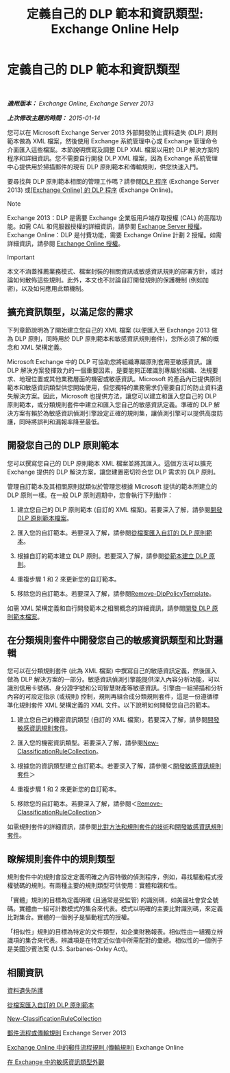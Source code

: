 ﻿---
title: '定義自己的 DLP 範本和資訊類型: Exchange Online Help'
TOCTitle: 定義自己的 DLP 範本和資訊類型
ms:assetid: f4622dba-3347-4758-b4a2-f01b043c908c
ms:mtpsurl: https://technet.microsoft.com/zh-tw/library/JJ674310(v=EXCHG.150)
ms:contentKeyID: 50474594
ms.date: 05/23/2018
mtps_version: v=EXCHG.150
ms.translationtype: MT
---

# 定義自己的 DLP 範本和資訊類型

 

_**適用版本：** Exchange Online, Exchange Server 2013_

_**上次修改主題的時間：** 2015-01-14_

您可以在 Microsoft Exchange Server 2013 外部開發防止資料遺失 (DLP) 原則範本做為 XML 檔案，然後使用 Exchange 系統管理中心或 Exchange 管理命令介面匯入這些檔案。本節說明撰寫及調整 DLP XML 檔案以用於 DLP 解決方案的程序和詳細資訊。您不需要自行開發 DLP XML 檔案，因為 Exchange 系統管理中心提供用於掃描郵件的現有 DLP 原則範本和傳輸規則，供您快速入門。

要尋找與 DLP 原則範本相關的管理工作嗎？請參閱[DLP 程序](dlp-procedures-exchange-2013-help.md) (Exchange Server 2013) 或[\[Exchange Online\] 的 DLP 程序](https://technet.microsoft.com/zh-tw/library/jj938003\(v=exchg.150\)) (Exchange Online)。

> [!NOTE]  
> Exchange 2013：DLP 是需要 Exchange 企業版用戶端存取授權 (CAL) 的高階功能。如需 CAL 和伺服器授權的詳細資訊，請參閱 <a href="https://go.microsoft.com/fwlink/p/?linkid=237292">Exchange Server 授權</a>。<br />
> Exchange Online：DLP 是付費功能，需要 Exchange Online 計劃 2 授權。如需詳細資訊，請參閱 <a href="https://go.microsoft.com/fwlink/p/?linkid=286154">Exchange Online 授權</a>。



> [!IMPORTANT]  
> 本文不涵蓋推薦業務模式、檔案封裝的相關資訊或敏感資訊規則的部署方針，或討論如何散佈這些規則。此外，本文也不討論自訂開發規則的保護機制 (例如加密)，以及如何應用此類機制。




## 擴充資訊類型，以滿足您的需求

下列章節說明為了開始建立您自己的 XML 檔案 (以便匯入至 Exchange 2013 做為 DLP 原則，同時用於 DLP 原則範本和敏感資訊規則套件)，您所必須了解的概念和 XML 架構定義。

Microsoft Exchange 中的 DLP 可協助您將組織專屬原則套用至敏感資訊。讓 DLP 解決方案發揮效力的一個重要因素，是要能夠正確識別專屬於組織、法規要求、地理位置或其他業務層面的機密或敏感資訊。Microsoft 的產品內已提供原則範本和敏感資訊類型供您開始使用，但您獨特的業務需求仍需要自訂的防止資料遺失解決方案。因此，Microsoft 也提供方法，讓您可以建立和匯入您自己的 DLP 原則範本，或分類規則套件中建立和匯入您自己的敏感資訊定義。準確的 DLP 解決方案有賴於為敏感資訊偵測引擎設定正確的規則集，讓偵測引擎可以提供高度防護，同時將誤判和漏報率降至最低。

## 開發您自己的 DLP 原則範本

您可以撰寫您自己的 DLP 原則範本 XML 檔案並將其匯入。這個方法可以擴充 Exchange 提供的 DLP 解決方案，讓您建置密切符合您 DLP 需求的 DLP 原則。

管理自訂範本及其相關原則就類似於管理您根據 Microsoft 提供的範本所建立的 DLP 原則一樣。在一般 DLP 原則週期中，您會執行下列動作：

1.  建立您自己的 DLP 原則範本 (自訂的 XML 檔案)。若要深入了解，請參閱[開發 DLP 原則範本檔案](xml-rule-schema-and-rule-structure-guide-for-dlp-policy-files.md)。

2.  匯入您的自訂範本。若要深入了解，請參閱[從檔案匯入自訂的 DLP 原則範本](import-a-custom-dlp-policy-template-from-a-file-exchange-2013-help.md)。

3.  根據自訂的範本建立 DLP 原則。若要深入了解，請參閱[從範本建立 DLP 原則](how-to-new-dlp-data-loss-prevention-policy-template.md)。

4.  重複步驟 1 和 2 來更新您的自訂範本。

5.  移除您的自訂範本。若要深入了解，請參閱[Remove-DlpPolicyTemplate](https://technet.microsoft.com/zh-tw/library/jj215739\(v=exchg.150\))。

如需 XML 架構定義和自行開發範本之相關概念的詳細資訊，請參閱[開發 DLP 原則範本檔案](xml-rule-schema-and-rule-structure-guide-for-dlp-policy-files.md)。

## 在分類規則套件中開發您自己的敏感資訊類型和比對邏輯

您可以在分類規則套件 (此為 XML 檔案) 中撰寫自己的敏感資訊定義，然後匯入做為 DLP 解決方案的一部分。敏感資訊偵測引擎能提供深入內容分析功能，可以識別信用卡號碼、身分證字號和公司智慧財產等敏感資訊。引擎由一組掃描和分析內容的可設定指示 (或規則) 控制，規則再組合成分類規則套件，這是一份遵循標準化規則套件 XML 架構定義的 XML 文件。以下說明如何開發您自己的範本。

1.  建立您自己的機密資訊類型 (自訂的 XML 檔案)。若要深入了解，請參閱[開發敏感資訊規則套件](technical-description-of-xml-schema-for-dlp-rule-packages.md)。

2.  匯入您的機密資訊類型。若要深入了解，請參閱[New-ClassificationRuleCollection](https://technet.microsoft.com/zh-tw/library/jj218619\(v=exchg.150\))。

3.  根據您的資訊類型建立自訂範本。若要深入了解，請參閱＜[開發敏感資訊規則套件](technical-description-of-xml-schema-for-dlp-rule-packages.md)＞

4.  重複步驟 1 和 2 來更新您的自訂範本。

5.  移除您的自訂範本。若要深入了解，請參閱＜[Remove-ClassificationRuleCollection](https://technet.microsoft.com/zh-tw/library/jj218670\(v=exchg.150\))＞

如需規則套件的詳細資訊，請參閱[比對方法和規則套件的技術](technical-description-of-xsd-rule-matching-for-dlp-rule-packages.md)和[開發敏感資訊規則套件](technical-description-of-xml-schema-for-dlp-rule-packages.md)。

## 瞭解規則套件中的規則類型

規則套件中的規則會設定定義明確之內容特徵的偵測程序，例如，尋找驅動程式授權號碼的規則。有兩種主要的規則類型可供使用：實體和親和性。

「實體」規則的目標為定義明確 (且通常是受監管) 的識別碼，如美國社會安全號碼。實體由一組可計數模式的集合來代表。模式以明確的主要比對識別碼，來定義比對集合。實體的一個例子是驅動程式的授權。

「相似性」規則的目標為特定的文件類型，如企業財務報表。相似性由一組獨立辨識項的集合來代表。辨識項是在特定近似值中所需配對的彙總。相似性的一個例子是美國沙賓法案 (U.S. Sarbanes-Oxley Act)。

## 相關資訊

[資料遺失防護](technical-overview-of-dlp-data-loss-prevention-in-exchange.md)

[從檔案匯入自訂的 DLP 原則範本](import-a-custom-dlp-policy-template-from-a-file-exchange-2013-help.md)

[New-ClassificationRuleCollection](https://technet.microsoft.com/zh-tw/library/jj218619\(v=exchg.150\))

[郵件流程或傳輸規則](mail-flow-rules-transport-rules-in-exchange-2013-exchange-2013-help.md) Exchange Server 2013

[Exchange Online 中的郵件流程規則 (傳輸規則)](https://technet.microsoft.com/zh-tw/library/jj919238\(v=exchg.150\)) Exchange Online

[在 Exchange 中的敏感資訊類型外觀](what-the-sensitive-information-types-in-exchange-look-for-exchange-online-help.md)

